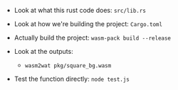 - Look at what this rust code does: `src/lib.rs`

- Look at how we're building the project: `Cargo.toml`

- Actually build the project: `wasm-pack build --release`

- Look at the outputs:
  - `wasm2wat pkg/square_bg.wasm`

- Test the function directly: `node test.js`
